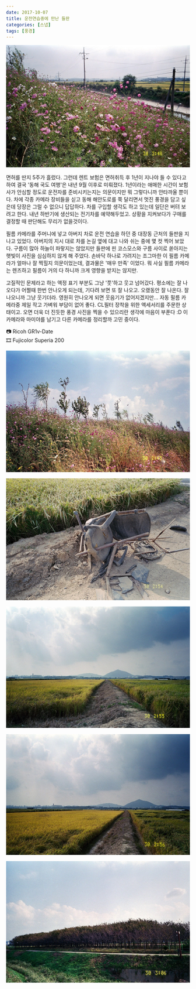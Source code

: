 ```yaml
---
date: 2017-10-07
title: 운전연습중에 만난 들판
categories: [스냅]
tags: [풍경]
---
```


![](./Untitled22.jpg)

면허를 딴지 5주가 흘렀다. 그런데 렌트 보험은 면허취득 후 1년이 지나야 들 수 있다고 하여 결국 '동해 국도 여행'은 내년 9월 이후로 미뤄졌다. 1년이라는 애매한 시간이 보험사가 안심할 정도로 운전자를 준비시키는지는 의문이지만 뭐 그렇다니까 안타까울 뿐이다. 차에 각종 카메라 장비들을 싣고 동해 해안도로를 쭉 달리면서 멋진 풍경을 담고 싶은데 당장은 그럴 수 없으니 답답하다. 차를 구입할 생각도 하고 있는데 일단은 버텨 보려고 한다. 내년 하반기에 생산되는 전기차를 예약해두었고. 상황을 지켜보다가 구매를 결정할 때 판단해도 무리가 없을것이다.

필름 카메라를 주머니에 넣고 아버지 차로 운전 연습을 하던 중 대장동 근처의 들판을 지나고 있었다. 아버지의 지시 대로 차를 논길 옆에 대고 나와 쉬는 중에 몇 컷 찍어 보았다. 구름이 많아 하늘이 파랗지는 않았지만 들판에 핀 코스모스와 구름 사이로 쏟아지는 햇빛이 사진을 심심하지 않게 해 주었다. 손바닥 하나로 가려지는 조그마한 이 필름 카메라가 얼마나 잘 찍힐지 의문이었는데, 결과물은 '매우 만족' 이었다. 뭐 사실 필름 카메라는 렌즈하고 필름이 거의 다 하니까 크게 영향을 받지는 않지만.

고질적인 문제라고 하는 액정 표기 부분도 그냥 '풋'하고 웃고 넘어갔다. 평소에는 잘 나오다가 어쩔때 한번 안나오게 되는데, 기다려 보면 또 잘 나오고. 오랬동안 잘 나온다. 잘 나오니까 그냥 웃기더라. 영원히 안나오게 되면 웃음기가 없어지겠지만... 자동 필름 카메라중 제일 작고 가벼워 부담이 없어 좋다. CL필터 장착을 위한 액세서리를 주문한 상태이고. 오면 더욱 더 진듯한 풍경 사진을 찍을 수 있으리란 생각에 마음이 부푼다 :D 이 카메라와 마미야를 남기고 다른 카메라를 정리할까 고민 중이다.

📷 Ricoh GR1v-Date  
🎞 Fujicolor Superia 200

![](./Untitled21.jpg)

![](./Untitled23.jpg)

![](./Untitled24.jpg)

![](./Untitled25.jpg)

![](./Untitled26.jpg)
